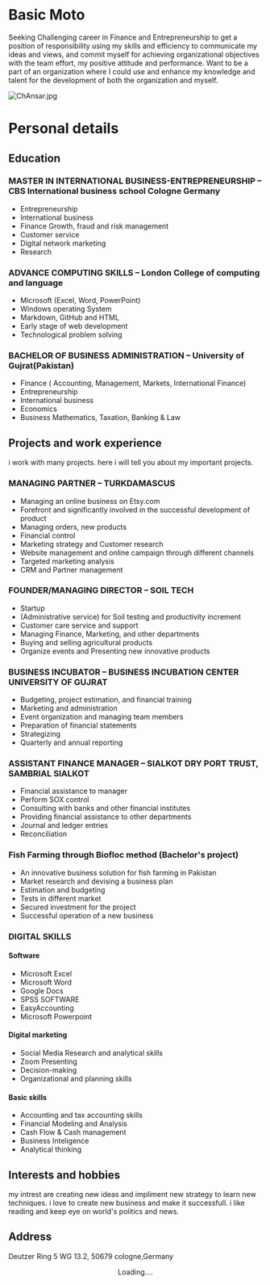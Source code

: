 # Basic Moto
Seeking Challenging career in Finance and Entrepreneurship to get a position of responsibility using my skills and efficiency to communicate my ideas and views, and commit myself for achieving organizational objectives with the team effort, my positive attitude and performance. Want to be a part of an organization where I could use and enhance my knowledge and talent for the development of both the organization and myself.

![ChAnsar.jpg](ChAnsar.jpg)

# Personal details
## Education
 ### MASTER IN INTERNATIONAL BUSINESS-ENTREPRENEURSHIP – CBS International business school Cologne Germany

* Entrepreneurship
* International business
* Finance Growth, fraud and risk management
* Customer service
* Digital network marketing
* Research
### ADVANCE COMPUTING SKILLS – London College of computing and language
* Microsoft (Excel, Word, PowerPoint)
* Windows operating System
* Markdown, GitHub and HTML
* Early stage of web development
* Technological problem solving
### BACHELOR OF BUSINESS ADMINISTRATION – University of Gujrat(Pakistan)
* Finance ( Accounting, Management, Markets, International Finance)
* Entrepreneurship
* International business
* Economics
* Business Mathematics, Taxation, Banking & Law
## Projects and work experience 
i work with many projects. here i will tell you about my important projects. 
### MANAGING PARTNER – TURKDAMASCUS
* Managing an online business on Etsy.com
* Forefront and significantly involved in the successful development of product
* Managing orders, new products
* Financial control
* Marketing strategy and Customer research
* Website management and online campaign through different channels
* Targeted marketing analysis
* CRM and Partner management
### FOUNDER/MANAGING DIRECTOR – SOIL TECH
* Startup
* (Administrative service) for Soil testing and productivity increment
* Customer care service and support
* Managing Finance, Marketing, and other departments
* Buying and selling agricultural products
* Organize events and Presenting new innovative products
### BUSINESS INCUBATOR – BUSINESS INCUBATION CENTER UNIVERSITY OF GUJRAT
* Budgeting, project estimation, and financial training
* Marketing and administration
* Event organization and managing team members
* Preparation of financial statements
* Strategizing
* Quarterly and annual reporting
### ASSISTANT FINANCE MANAGER – SIALKOT DRY PORT TRUST, SAMBRIAL SIALKOT
* Financial assistance to manager
* Perform SOX control
* Consulting with banks and other financial institutes
* Providing financial assistance to other departments
* Journal and ledger entries
* Reconciliation
### Fish Farming through Biofloc method (Bachelor's project)
* An innovative business solution for fish farming in Pakistan
* Market research and devising a business plan
* Estimation and budgeting
* Tests in different market
* Secured investment for the project
* Successful operation of a new business
### DIGITAL SKILLS
#### Software
* Microsoft Excel 
* Microsoft Word 
* Google Docs 
* SPSS SOFTWARE        
* EasyAccounting 
* Microsoft Powerpoint
#### Digital marketing
* Social Media Research and analytical skills 
* Zoom Presenting        
* Decision-making 
* Organizational and planning skills
#### Basic skills
* Accounting and tax accounting skills 
* Financial Modeling and Analysis 
* Cash Flow & Cash management 
* Business Inteligence           
* Analytical thinking
## Interests and hobbies
my intrest are creating new ideas and impliment new strategy to learn new techniques. i love to create new business and make it successfull. 
i like reading and keep eye on world's politics and news.
## Address 
Deutzer Ring 5 WG 13.2, 50679 cologne,Germany
<center>Loading....</center>
